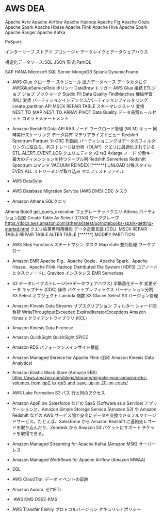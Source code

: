 # AWS DEA

Apache Avro
Apache Airflow
Apache Hadoop
Apache Pig
Apache Oozie
Apache Spark
Apache Hbase
Apache Flink
Apache Hive
Apache Spark
Apache Ranger
Apache Kafka

PySpark

インターリーブ
ストアド プロシージャ
データレイクとデータウェアハウス

構造化データソース:SQL
JSON 形式:PartiQL

SAP HANA
Microsoft SQL Server
MongoDB
Splunk
DynamicFrame

- AWS Glue
クローラー
  スケジュール
  出力データベース
データカタログ
AWSGlueServiceRole ポリシー
DataBrew
トリガー
AWS Glue 接続
ETLジョブ
ジョブ ブックマーク
Studio
  PII
Data Quality
FindMatches 機械学習 (ML) 変換
パーティションインデックス/パーティションフィルタリング
create_partition API
MSCK REPAIR TABLE
スキーマレジストリ
変換
  NEST_TO_MAP
  NEST_TO_ARRAY
  PIVOT
Data Quality
データ品質ルールセット
コミットステートメント

- Amazon Redshift
Data API
RA3 ノード
ワークロード管理 (WLM) キュー
  同時実行スケーリング
データ共有
マテリアライズドビュー
Redshift Spectrum
  Parquet や ORC
列指向
  パーティショニングはデータのフィルタリングに役立ち、列ストレージは分析（OLAP）クエリに最適化されている
STL_ALERT_EVENT_LOG
クエリエディタ v2
ra3.4xlarge ノード
分散キー
最大のディメンションを持つテーブル列
Redshift Serverless
Redshift Spectrum
コマンド
  VACUUM REINDEX [******]
  UNLOAD
分散スタイル
  EVEN
  ALL
ストリーミング取り込み
マニフェストファイル

- AWS DataSync

- AWS Database Migration Service (AWS DMS)
CDC タスク

- Amazon Athena
SQLクエリ
 
Athena Boto3
  get_query_execution
フェデレーテッドクエリ
Athena パーティション投影
Create Table As Select (CTAS)
ワークグループ
https://docs.aws.amazon.com/athena/latest/ug/notebooks-spark-getting-started.html
クエリ結果再利用機能
データ定義言語 (DDL) 
  MSCK REPAIR TABLE
  REPAIR TABLE
  ALTER TABLE [******] MODIFY PARTITION

- AWS Step Functions
ステートマシン
タスク
Map state
  並列処理
ワークフロー

- Amazon EMR
Apache Pig、Apache Oozie、Apache Spark、Apache Hbase、Apache Flink
Hadoop Distributed File System (HDFS)
コアノードとタスクノードに Graviton インスタンス
EMR Serverless

- S3
データレイクストレージ(↔︎データウェアハウス)
半構造化データ
変更データ キャプチャ (CDC) 操作
バケットプレフィックス
パーティション分割
S3 Select
オブジェクト Lambda 関数
S3 Glacier Select
S3 バージョン管理

- Amazon Kinesis Data Streams
サブスクリプション フィルター
シャード間負荷
  WriteThroughputExceeded
ExpiredIteratorExceptions
Amazon Kinesis クライアントライブラリ (KCL) 

- Amazon Kinesis Data Firehose

- Amazon QuickSight
QuickSight SPICE

- Amazon RDS
パフォーマンスインサイト機能

- Amazon Managed Service for Apache Flink (旧称 Amazon Kinesis Data Analytics)

- Amazon Elastic Block Store (Amazon EBS)
https://aws.amazon.com/blogs/storage/migrate-your-amazon-ebs-volumes-from-gp2-to-gp3-and-save-up-to-20-on-costs/

- AWS Lake Formation
S3 パス
行と列のアクセス

- Amazon AppFlow
Salesforce などの SaaS (Software as a Service) アプリケーションと、Amazon Simple Storage Service (Amazon S3) や Amazon Redshift などの AWS サービス間で安全にデータを交換できるフルマナージドサービス。たとえば、Salesforce から Amazon Redshift に連絡先レコードを取り込んだり、Zendesk から Amazon S3 バケットにサポート チケットを取得できる。

- Amazon Managed Streaming for Apache Kafka (Amazon MSK)
サーバーレス

* Amazon Managed Workflows for Apache Airflow (Amazon MWAA) 

- SQL

- AWS CloudTrail
データ イベントの証跡

* Amazon Aurora 
ゼロETL

*  AWS KMS
DSSE-KMS

* AWS Transfer Family
プロトコルバージョン
セキュリティポリシー



